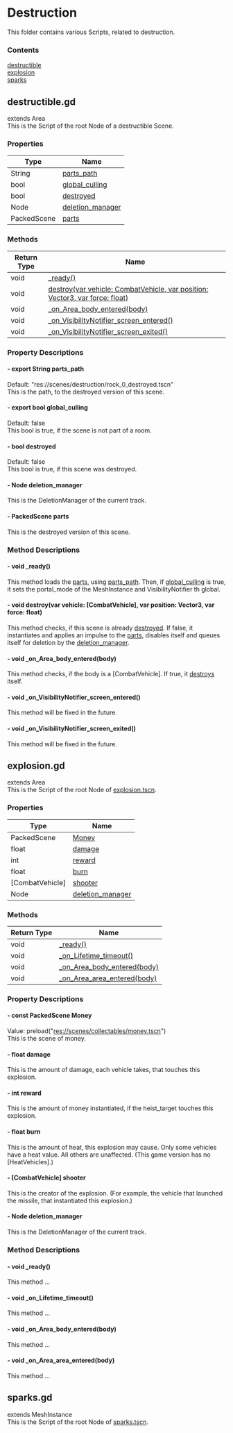 # Destruction
This folder contains various Scripts, related to destruction.

### Contents
[destructible](#destructiblegd)<br>
[explosion](#explosiongd)<br>
[sparks](#sparksgd)<br>



## destructible.gd
extends Area<br>
This is the Script of the root Node of a destructible Scene.

### Properties
| Type | Name |
|---|---|
| String | [parts_path](#--export-string-parts_path) |
| bool | [global_culling](#--export-bool-global_culling) |
| bool | [destroyed](#--bool-destroyed) |
| Node | [deletion_manager](#--node-deletion_manager) |
| PackedScene | [parts](#--packedscene-parts) |

### Methods
| Return Type | Name |
|---|---|
| void | [_ready()](#--void-_ready) |
| void | [destroy(var vehicle: CombatVehicle, var position: Vector3, var force: float)](#--void-destroyvar-vehicle-combatvehicle-var-position-vector3-var-force-float) |
| void | [_on_Area_body_entered(body)](#--void-_on_area_body_enteredbody) |
| void | [_on_VisibilityNotifier_screen_entered()](#--void-_on_visibilitynotifier_screen_entered) |
| void | [_on_VisibilityNotifier_screen_exited()](#--void-_on_visibilitynotifier_screen_exited) |

### Property Descriptions
#### - export String parts_path
Default: "res://scenes/destruction/rock_0_destroyed.tscn"<br>
This is the path, to the destroyed version of this scene.

#### - export bool global_culling
Default: false<br>
This bool is true, if the scene is not part of a room.

#### - bool destroyed
Default: false<br>
This bool is true, if this scene was destroyed.

#### - Node deletion_manager
This is the DeletionManager of the current track.

#### - PackedScene parts
This is the destroyed version of this scene.

### Method Descriptions
#### - void _ready()
This method loads the [parts](#--packedscene-parts), using [parts_path](#--export-string-parts_path). Then, if [global_culling](#--export-bool-global_culling) is true, it sets the portal_mode of the MeshInstance and VisibilityNotifier th global.

#### - void destroy(var vehicle: [CombatVehicle], var position: Vector3, var force: float)
This method checks, if this scene is already [destroyed](#--bool-destroyed). If false, it instantiates and applies an impulse to the [parts](#--packedscene-parts), disables itself and queues itself for deletion by the [deletion_manager](#--node-deletion_manager).

#### - void _on_Area_body_entered(body)
This method checks, if the body is a [CombatVehicle]. If true, it [destroys](#--void-destroyvar-vehicle-combatvehicle-var-position-vector3-var-force-float) itself.

#### - void _on_VisibilityNotifier_screen_entered()
This method will be fixed in the future.

#### - void _on_VisibilityNotifier_screen_exited()
This method will be fixed in the future.



## explosion.gd
extends Area<br>
This is the Script of the root Node of [explosion.tscn](/base_game/scenes/destruction/explosion.tscn).

### Properties
| Type | Name |
|---|---|
| PackedScene | [Money](#--const-packedscene-money) |
| float | [damage](#--float-damage) |
| int | [reward](#--int-reward) |
| float | [burn](#--float-burn) |
| [CombatVehicle] | [shooter](#--combatvehicle-shooter) |
| Node | [deletion_manager](#--node-deletion_manager-1) |

### Methods
| Return Type | Name |
|---|---|
| void | [_ready()](#--void-_ready-1) |
| void | [_on_Lifetime_timeout()](#--void-_on_lifetime_timeout) |
| void | [_on_Area_body_entered(body)](#--void-_on_area_body_enteredbody-1) |
| void | [_on_Area_area_entered(body)](#--void-_on_area_area_enteredbody) |

### Property Descriptions
#### - const PackedScene Money
Value: preload("[res://scenes/collectables/money.tscn](/base_game/scripts/collectables/readme.md#moneygd)")<br>
This is the scene of money.

#### - float damage
This is the amount of damage, each vehicle takes, that touches this explosion.

#### - int reward
This is the amount of money instantiated, if the heist_target touches this explosion.

#### - float burn
This is the amount of heat, this explosion may cause. Only some vehicles have a heat value. All others are unaffected. (This game version has no [HeatVehicles].)

#### - [CombatVehicle] shooter
This is the creator of the explosion. (For example, the vehicle that launched the missile, that instantiated this explosion.)

#### - Node deletion_manager
This is the DeletionManager of the current track.

### Method Descriptions
#### - void _ready()
This method ...

#### - void _on_Lifetime_timeout()
This method ...

#### - void _on_Area_body_entered(body)
This method ...

#### - void _on_Area_area_entered(body)
This method ...



## sparks.gd
extends MeshInstance<br>
This is the Script of the root Node of [sparks.tscn](/base_game/scenes/destruction/sparks.tscn).

